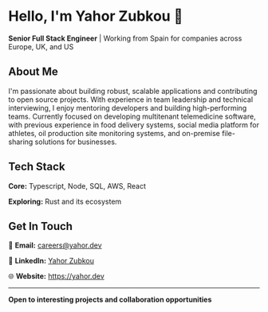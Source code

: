# Hello, I'm Yahor Zubkou 👋

**Senior Full Stack Engineer** | Working from Spain for companies across Europe, UK, and US

## About Me

I'm passionate about building robust, scalable applications and contributing to open source projects. With experience in team leadership and technical interviewing, I enjoy mentoring developers and building high-performing teams. Currently focused on developing multitenant telemedicine software, with previous experience in food delivery systems, social media platform for athletes, oil production site monitoring systems, and on-premise file-sharing solutions for businesses.

## Tech Stack

**Core:** Typescript, Node, SQL, AWS, React

**Exploring:** Rust and its ecosystem

## Get In Touch

📧 **Email:** careers@yahor.dev

🔗 **LinkedIn:** [Yahor Zubkou](https://www.linkedin.com/in/yahor-zubkou-216736198)

🌐 **Website:** <https://yahor.dev>

---

**Open to interesting projects and collaboration opportunities**
